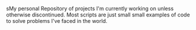 sMy personal Repository of projects I'm currently working on unless otherwise discontinued. Most scripts are just small small examples of code to solve problems I've faced in the world.
